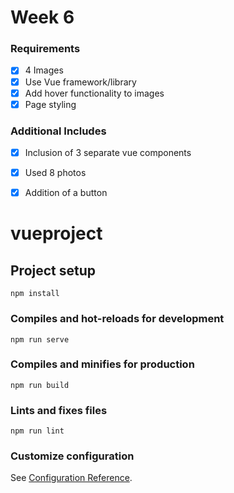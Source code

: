 # Week 6
### Requirements
-[x] 4 Images
-[x] Use Vue framework/library
-[x] Add hover functionality to images
-[x] Page styling

### Additional Includes
-[x] Inclusion of 3 separate vue components
-[x] Used 8 photos
-[x] Addition of a button 



# vueproject

## Project setup
```
npm install
```

### Compiles and hot-reloads for development
```
npm run serve
```

### Compiles and minifies for production
```
npm run build
```

### Lints and fixes files
```
npm run lint
```

### Customize configuration
See [Configuration Reference](https://cli.vuejs.org/config/).
